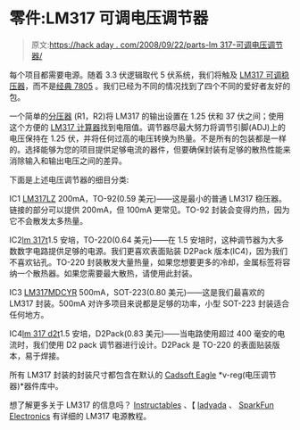 # 零件:LM317 可调电压调节器

> 原文:[https://hack aday . com/2008/09/22/parts-lm 317-可调电压调节器/](https://hackaday.com/2008/09/22/parts-lm317-adjustable-voltage-regulator/)

每个项目都需要电源。随着 3.3 伏逻辑取代 5 伏系统，我们将触及 [LM317 可调稳压器](http://en.wikipedia.org/wiki/LM317)，而不是[经典 7805](http://en.wikipedia.org/wiki/78xx) 。我们已经为不同的情况找到了四个不同的爱好者友好的包。

一个简单的[分压器](http://en.wikipedia.org/wiki/Voltage_divider) (R1，R2)将 LM317 的输出设置在 1.25 伏和 37 伏之间；使用这个方便的 [LM317 计算器](http://www.cpemma.co.uk/317calc.html)找到电阻值。调节器尽最大努力将调节引脚(ADJ)上的电压保持在 1.25 伏，并将任何过高的电压转换为热量。不是所有的包装都是一样的。选择能够为您的项目提供足够电流的器件，但要确保封装有足够的散热性能来消除输入和输出电压之间的差异。

下面是上述电压调节器的细目分类:

IC1 [LM317LZ](http://www.mouser.com/Search/ProductDetail.aspx?qs=yAkVQ3mwCG1SXiMDnAr4Bg%3d%3d) 200mA，TO-92(0.59 美元)——这是最小的普通 LM317 稳压器。链接的部分可以提供 200mA，但 100mA 更常见。TO-92 封装会变得灼热，因为它不会散发太多热量。

IC2[lm 317t](http://www.mouser.com/Search/ProductDetail.aspx?qs=swDD%252bF%252bps7c8uLyY%252b3mJJw%3d%3d)1.5 安培，TO-220(0.64 美元)——在 1.5 安培时，这种调节器为大多数数字电路提供足够的电源。我们更喜欢表面贴装 D2Pack 版本(IC4)，因为我们不喜欢钻孔。TO-220 封装散发大量热量，如果您想要更多的冷却，金属标签将容纳一个散热器。如果您需要最大散热，请使用此封装。

IC3 [LM317MDCYR](http://www.mouser.com/Search/ProductDetail.aspx?qs=JS6RUWRH9DWKuMPAAfpOMw%3d%3d) 500mA，SOT-223(0.80 美元)——这是我们最喜欢的 LM317 封装。500mA 对许多项目来说都是足够的功率，小型 SOT-223 封装适合任何地方。

IC4[lm 317 d2t](http://www.mouser.com/Search/ProductDetail.aspx?qs=D1TrgBM0UaXEvjiszScJ1w%3d%3d)1.5 安培，D2Pack(0.83 美元)——当电路使用超过 400 毫安的电流时，我们使用 D2 pack 调节器进行设计。D2Pack 是 TO-220 的表面贴装版本，易于焊接。

所有 LM317 封装的封装尺寸都包含在默认的 [Cadsoft Eagle](http://www.cadsoft.de) *v-reg(电压调节器)*器件库中。

想了解更多关于 LM317 的信息吗？ [Instructables](http://www.instructables.com/id/The-Radioshack%2c-Adjustable%2c-Breadboard-Power-Suppl) 、【 [ladyada](http://www.ladyada.net/library/equipt/diypsupp.html) 、 [SparkFun Electronics](http://www.sparkfun.com/commerce/tutorial_info.php?tutorials_id=83) 有详细的 LM317 电源教程。
